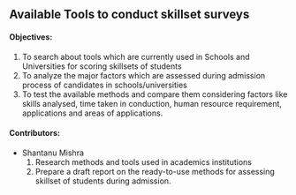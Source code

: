 ## Available Tools to conduct skillset surveys
#### Objectives:
<ol>
  <li>To search about tools which are currently used in Schools and Universities for scoring skillsets of students</li>
  <li>To analyze the major factors which are assessed during admission process of candidates in schools/universities</li>
  <li>To test the available methods and compare them considering factors like skills analysed, time taken in conduction, human resource requirement, applications and areas of applications.</li>
 </ol>
 
 #### Contributors:
 <ul>
  <li>Shantanu Mishra <ol>
    <li>Research methods and tools used in academics institutions</li>
    <li>Prepare a draft report on the ready-to-use methods for assessing skillset of students during admission.</li>
    </ol>
  </li>
 </ul>
